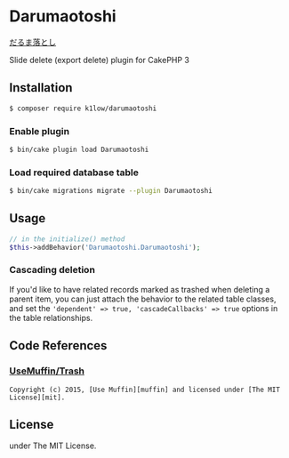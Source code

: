 # Darumaotoshi

[だるま落とし](https://www.google.co.jp/search?q=だるま落とし&safe=off&source=lnms&tbm=isch)

Slide delete (export delete) plugin for CakePHP 3

## Installation

```sh
$ composer require k1low/darumaotoshi
```

### Enable plugin

```sh
$ bin/cake plugin load Darumaotoshi
```

### Load required database table

```sh
$ bin/cake migrations migrate --plugin Darumaotoshi
```

## Usage

```php
// in the initialize() method
$this->addBehavior('Darumaotoshi.Darumaotoshi');
```

### Cascading deletion

If you'd like to have related records marked as trashed when deleting a parent item, you can just attach the behavior to the related table classes, and set the `'dependent' => true, 'cascadeCallbacks' => true` options in the table relationships.

## Code References

### [UseMuffin/Trash](https://github.com/UseMuffin/Trash)

```
Copyright (c) 2015, [Use Muffin][muffin] and licensed under [The MIT License][mit].
```

[cakephp]:http://cakephp.org
[composer]:http://getcomposer.org
[mit]:http://www.opensource.org/licenses/mit-license.php
[muffin]:http://usemuffin.com

## License

under The MIT License.
